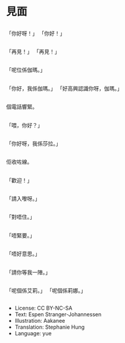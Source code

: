 # 見面

##
「你好呀！」  「你好！」

##
「再見！」  「再見！」

##
「呢位係伽瑪。」

##
「你好，我係伽瑪。」  「好高興認識你呀，伽瑪。」

##
個電話響緊。

##
「喂，你好？」

##
「你好呀，我係莎拉。」

##
佢收咗線。

##
「歡迎！」

##
「請入嚟呀。」

##
「對唔住。」

##
「唔緊要。」

##
「唔好意思。」

##
「請你等我一陣。」

##
「呢個係艾莉。」  「呢個係莉娜。」

##
* License: CC BY-NC-SA
* Text: Espen Stranger-Johannessen
* Illustration: Aakanee
* Translation: Stephanie Hung
* Language: yue
